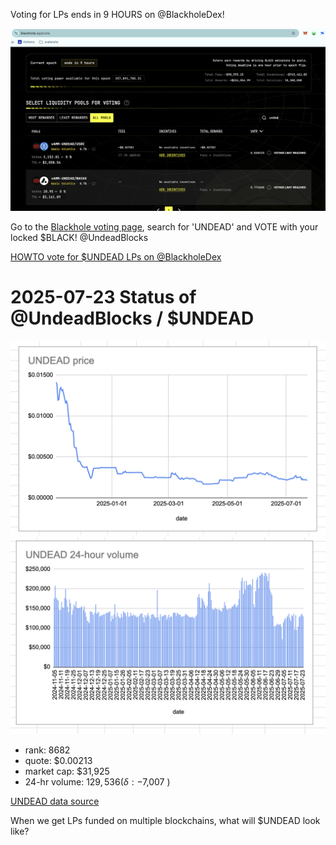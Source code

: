Voting for LPs ends in 9 HOURS on @BlackholeDex!

![Vote for Blackhole UNDEAD LPs](imgs/01-vote-for-blackhole-undead-lps.png)

Go to the [Blackhole voting page](https://blackhole.xyz/vote), search for 'UNDEAD' and VOTE with your locked $BLACK! @UndeadBlocks 

[HOWTO vote for $UNDEAD LPs on @BlackholeDex]( https://x.com/pivocateur/status/1945637734682341791)
# 2025-07-23 Status of @UndeadBlocks / $UNDEAD 

![$UNDEAD rank](imgs/02a-rank.png) 
![$UNDEAD quote](imgs/02b-quote.png) 
![$UNDEAD market captalization](imgs/02c-cap.png) 
![$UNDEAD 24-hour volume](imgs/02d-vol.png) 

* rank: 8682 
* quote: $0.00213 
* market cap: $31,925 
* 24-hr volume: $129,536 (δ: -$7,007 ) 


[UNDEAD data source](https://www.coingecko.com/en/coins/undead-blocks) 



When we get LPs funded on multiple blockchains, what will $UNDEAD look like? 

